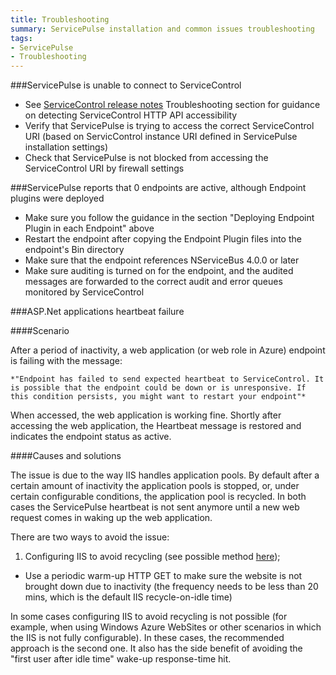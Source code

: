 ```yaml
---
title: Troubleshooting
summary: ServicePulse installation and common issues troubleshooting
tags:
- ServicePulse
- Troubleshooting
---
```


###ServicePulse is unable to connect to ServiceControl

* See [ServiceControl release notes](https://github.com/Particular/ServiceControl/releases/) Troubleshooting section for guidance on detecting ServiceControl HTTP API accessibility
* Verify that ServicePulse is trying to access the correct ServiceControl URI (based on ServicControl instance URI defined in ServicePulse installation settings)
* Check that ServicePulse is not blocked from accessing the ServiceControl URI by firewall settings

###ServicePulse reports that 0 endpoints are active, although Endpoint plugins were deployed

* Make sure you follow the guidance in the section "Deploying Endpoint Plugin in each Endpoint" above
* Restart the endpoint after copying the Endpoint Plugin files into the endpoint's Bin directory
* Make sure that the endpoint references NServiceBus 4.0.0 or later
* Make sure auditing is turned on for the endpoint, and the audited messages are forwarded to the correct audit and error queues monitored by ServiceControl

###ASP.Net applications heartbeat failure

####Scenario
	
After a period of inactivity, a web application (or web role in Azure) endpoint is failing with the message:
	
	*"Endpoint has failed to send expected heartbeat to ServiceControl. It is possible that the endpoint could be down or is unresponsive. If this condition persists, you might want to restart your endpoint"*
	
When accessed, the web application is working fine. Shortly after accessing the web application, the Heartbeat message is restored and indicates the endpoint status as active.
	
####Causes and solutions
	
The issue is due to the way IIS handles application pools. By default after a certain amount of inactivity the application pools is stopped, or, under certain configurable conditions, the application pool is recycled. In both cases the ServicePulse heartbeat is not sent anymore until a new web request comes in waking up the web application.
	
There are two ways to avoid the issue:
	
1. Configuring IIS to avoid recycling (see possible method [here](http://blogs.msdn.com/b/lucascan/archive/2011/09/30/using-a-windows-azure-startup-script-to-prevent-your-site-from-being-shutdown.aspx));
* Use a periodic warm-up HTTP GET to make sure the website is not brought down due to inactivity (the frequency needs to be less than 20 mins, which is the default IIS recycle-on-idle time)

In some cases configuring IIS to avoid recycling is not possible (for example, when using Windows Azure WebSites or other scenarios in which the IIS is not fully configurable). In these cases, the recommended approach is the second one. It also has the side benefit of avoiding the "first user after idle time" wake-up response-time hit.
